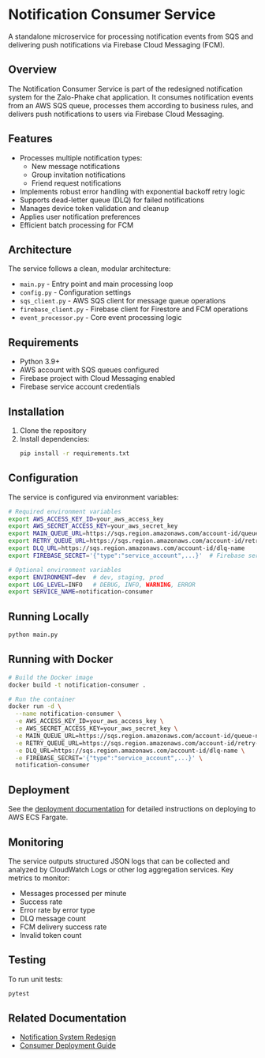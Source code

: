 # Notification Consumer Service

A standalone microservice for processing notification events from SQS and delivering push notifications via Firebase Cloud Messaging (FCM).

## Overview

The Notification Consumer Service is part of the redesigned notification system for the Zalo-Phake chat application. It consumes notification events from an AWS SQS queue, processes them according to business rules, and delivers push notifications to users via Firebase Cloud Messaging.

## Features

- Processes multiple notification types:
  - New message notifications
  - Group invitation notifications
  - Friend request notifications
- Implements robust error handling with exponential backoff retry logic
- Supports dead-letter queue (DLQ) for failed notifications
- Manages device token validation and cleanup
- Applies user notification preferences
- Efficient batch processing for FCM

## Architecture

The service follows a clean, modular architecture:

- `main.py` - Entry point and main processing loop
- `config.py` - Configuration settings
- `sqs_client.py` - AWS SQS client for message queue operations
- `firebase_client.py` - Firebase client for Firestore and FCM operations
- `event_processor.py` - Core event processing logic

## Requirements

- Python 3.9+
- AWS account with SQS queues configured
- Firebase project with Cloud Messaging enabled
- Firebase service account credentials

## Installation

1. Clone the repository
2. Install dependencies:
   ```bash
   pip install -r requirements.txt
   ```

## Configuration

The service is configured via environment variables:

```bash
# Required environment variables
export AWS_ACCESS_KEY_ID=your_aws_access_key
export AWS_SECRET_ACCESS_KEY=your_aws_secret_key
export MAIN_QUEUE_URL=https://sqs.region.amazonaws.com/account-id/queue-name
export RETRY_QUEUE_URL=https://sqs.region.amazonaws.com/account-id/retry-queue-name
export DLQ_URL=https://sqs.region.amazonaws.com/account-id/dlq-name
export FIREBASE_SECRET='{"type":"service_account",...}'  # Firebase service account JSON

# Optional environment variables
export ENVIRONMENT=dev  # dev, staging, prod
export LOG_LEVEL=INFO   # DEBUG, INFO, WARNING, ERROR
export SERVICE_NAME=notification-consumer
```

## Running Locally

```bash
python main.py
```

## Running with Docker

```bash
# Build the Docker image
docker build -t notification-consumer .

# Run the container
docker run -d \
  --name notification-consumer \
  -e AWS_ACCESS_KEY_ID=your_aws_access_key \
  -e AWS_SECRET_ACCESS_KEY=your_aws_secret_key \
  -e MAIN_QUEUE_URL=https://sqs.region.amazonaws.com/account-id/queue-name \
  -e RETRY_QUEUE_URL=https://sqs.region.amazonaws.com/account-id/retry-queue-name \
  -e DLQ_URL=https://sqs.region.amazonaws.com/account-id/dlq-name \
  -e FIREBASE_SECRET='{"type":"service_account",...}' \
  notification-consumer
```

## Deployment

See the [deployment documentation](../docs/notification_system/consumer_deployment.md) for detailed instructions on deploying to AWS ECS Fargate.

## Monitoring

The service outputs structured JSON logs that can be collected and analyzed by CloudWatch Logs or other log aggregation services. Key metrics to monitor:

- Messages processed per minute
- Success rate
- Error rate by error type
- DLQ message count
- FCM delivery success rate
- Invalid token count

## Testing

To run unit tests:

```bash
pytest
```

## Related Documentation

- [Notification System Redesign](../docs/notification_system/notification_system_redesign.md)
- [Consumer Deployment Guide](../docs/notification_system/consumer_deployment.md)